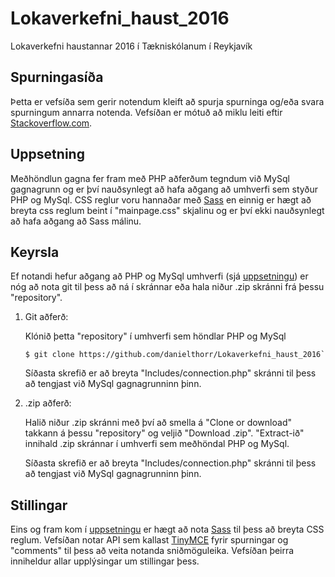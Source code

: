 # Lokaverkefni_haust_2016
Lokaverkefni haustannar 2016 í Tækniskólanum í Reykjavík

## Spurningasíða
Þetta er vefsíða sem gerir notendum kleift að spurja spurninga og/eða svara spurningum annarra notenda. Vefsíðan er mótuð að miklu leiti eftir [Stackoverflow.com](https://www.stackoverflow.com).

## <a name="uppsetning"></a>Uppsetning
Meðhöndlun gagna fer fram með PHP aðferðum tegndum við MySql gagnagrunn og er því nauðsynlegt að hafa aðgang að umhverfi sem styður PHP og MySql.
CSS reglur voru hannaðar með [Sass](http//www.sass-langs.com/install) en einnig er hægt að breyta css reglum beint í "mainpage.css" skjalinu og er því ekki nauðsynlegt að hafa aðgang að Sass málinu.

## Keyrsla
Ef notandi hefur aðgang að PHP og MySql umhverfi (sjá [uppsetningu](#uppsetning)) er nóg að nota git til þess að ná í skránnar eða hala niður .zip skránni frá þessu "repository".

1. Git aðferð:

   Klónið þetta "repository" í umhverfi sem höndlar PHP og MySql
   ```
   $ git clone https://github.com/danielthorr/Lokaverkefni_haust_2016`
   ```
   Síðasta skrefið er að breyta "Includes/connection.php" skránni til þess að tengjast við MySql gagnagrunninn þinn.

1. .zip aðferð:

   Halið niður .zip skránni með því að smella á "Clone or download" takkann á þessu "repository" og veljið "Download .zip".
   "Extract-ið" innihald .zip skránnar í umhverfi sem meðhöndal PHP og MySql.
   
   Síðasta skrefið er að breyta "Includes/connection.php" skránni til þess að tengjast við MySql gagnagrunninn þinn.

## Stillingar
Eins og fram kom í [uppsetningu](#uppsetning) er hægt að nota [Sass](http//www.sass-langs.com/) til þess að breyta CSS reglum.
Vefsíðan notar API sem kallast [TinyMCE](https://www.tinymce.com/) fyrir spurningar og "comments" til þess að veita notanda sniðmöguleika. Vefsíðan þeirra inniheldur allar upplýsingar um stillingar þess.